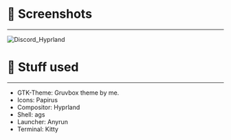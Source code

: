 # 👀 **Screenshots** 
---
![Discord_Hyprland](https://github.com/RoccoRakete/hyprland-dots/assets/44879342/ca05a82c-310a-4046-b3be-90cf5a4a74d3)


# 🔧 **Stuff used** 
---
* GTK-Theme: Gruvbox theme by me.
*  Icons: Papirus
* Compositor: Hyprland
* Shell: ags
* Launcher: Anyrun
* Terminal: Kitty
